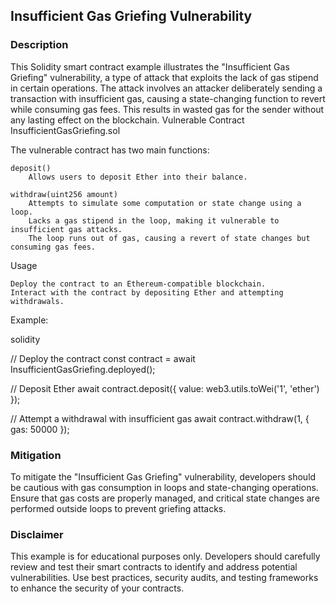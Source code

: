 ## Insufficient Gas Griefing Vulnerability

### Description

This Solidity smart contract example illustrates the "Insufficient Gas Griefing" vulnerability, a type of attack that exploits the lack of gas stipend in certain operations. The attack involves an attacker deliberately sending a transaction with insufficient gas, causing a state-changing function to revert while consuming gas fees. This results in wasted gas for the sender without any lasting effect on the blockchain.
Vulnerable Contract
InsufficientGasGriefing.sol

The vulnerable contract has two main functions:

    deposit()
        Allows users to deposit Ether into their balance.

    withdraw(uint256 amount)
        Attempts to simulate some computation or state change using a loop.
        Lacks a gas stipend in the loop, making it vulnerable to insufficient gas attacks.
        The loop runs out of gas, causing a revert of state changes but consuming gas fees.

Usage

    Deploy the contract to an Ethereum-compatible blockchain.
    Interact with the contract by depositing Ether and attempting withdrawals.

Example:

solidity

// Deploy the contract
const contract = await InsufficientGasGriefing.deployed();

// Deposit Ether
await contract.deposit({ value: web3.utils.toWei('1', 'ether') });

// Attempt a withdrawal with insufficient gas
await contract.withdraw(1, { gas: 50000 });

### Mitigation

To mitigate the "Insufficient Gas Griefing" vulnerability, developers should be cautious with gas consumption in loops and state-changing operations. Ensure that gas costs are properly managed, and critical state changes are performed outside loops to prevent griefing attacks.

### Disclaimer

This example is for educational purposes only. Developers should carefully review and test their smart contracts to identify and address potential vulnerabilities. Use best practices, security audits, and testing frameworks to enhance the security of your contracts.